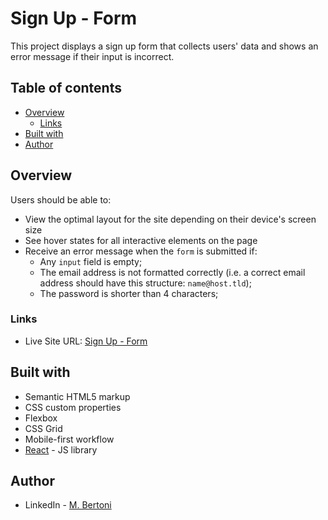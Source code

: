 # Sign Up - Form

This project displays a sign up form that collects users' data and shows an error message if their input is incorrect.

## Table of contents

- [Overview](#overview)
  - [Links](#links)
- [Built with](#built-with)
- [Author](#author)

## Overview

Users should be able to:

- View the optimal layout for the site depending on their device's screen size
- See hover states for all interactive elements on the page
- Receive an error message when the `form` is submitted if:
  - Any `input` field is empty;
  - The email address is not formatted correctly (i.e. a correct email address should have this structure: `name@host.tld`);
  - The password is shorter than 4 characters;

### Links

- Live Site URL: [Sign Up - Form](https://sign-up-form-p603s9e9c-malvesbertoni.vercel.app/)

## Built with

- Semantic HTML5 markup
- CSS custom properties
- Flexbox
- CSS Grid
- Mobile-first workflow
- [React](https://reactjs.org/) - JS library

## Author

- LinkedIn - [M. Bertoni](https://www.linkedin.com/in/m-bertoni/)
